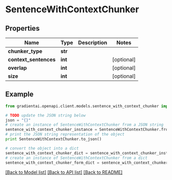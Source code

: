 # SentenceWithContextChunker


## Properties
Name | Type | Description | Notes
------------ | ------------- | ------------- | -------------
**chunker_type** | **str** |  | 
**context_sentences** | **int** |  | [optional] 
**overlap** | **int** |  | [optional] 
**size** | **int** |  | [optional] 

## Example

```python
from gradientai.openapi.client.models.sentence_with_context_chunker import SentenceWithContextChunker

# TODO update the JSON string below
json = "{}"
# create an instance of SentenceWithContextChunker from a JSON string
sentence_with_context_chunker_instance = SentenceWithContextChunker.from_json(json)
# print the JSON string representation of the object
print SentenceWithContextChunker.to_json()

# convert the object into a dict
sentence_with_context_chunker_dict = sentence_with_context_chunker_instance.to_dict()
# create an instance of SentenceWithContextChunker from a dict
sentence_with_context_chunker_form_dict = sentence_with_context_chunker.from_dict(sentence_with_context_chunker_dict)
```
[[Back to Model list]](../README.md#documentation-for-models) [[Back to API list]](../README.md#documentation-for-api-endpoints) [[Back to README]](../README.md)


